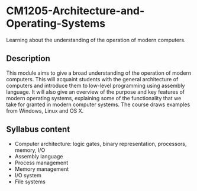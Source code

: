 # CM1205-Architecture-and-Operating-Systems
Learning about the understanding of the operation of modern computers.

## Description
This module aims to give a broad understanding of the operation of modern computers. This will acquaint students with the general architecture of computers and introduce them to low-level programming using assembly language. It will also give an overview of the purpose and key features of modern operating systems, explaining some of the functionality that we take for granted in modern computer systems. The course draws examples from Windows, Linux and OS X.

## Syllabus content
- Computer architecture: logic gates, binary representation, processors, memory, I/O
- Assembly language
- Process management
- Memory management
- I/O system
- File systems
